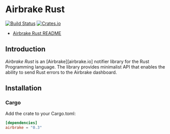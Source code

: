 Airbrake Rust
=============

[![Build Status](https://travis-ci.org/kyrylo/airbrake-rust.svg?branch=master)](https://travis-ci.org/kyrylo/airbrake-rust)
[![Crates.io](https://img.shields.io/crates/v/airbrake.svg)](https://crates.io/crates/airbrake)


* [Airbrake Rust README](https://github.com/kyrylo/airbrake-rust)

Introduction
------------

_Airbrake Rust_ is an [Airbrake][airbrake.io] notifier library for the Rust
Programming language. The library provides minimalist API that enables the
ability to send Rust errors to the Airbrake dashboard.

Installation
------------

### Cargo

Add the crate to your Cargo.toml:

```toml
[dependencies]
airbrake = "0.3"
```
